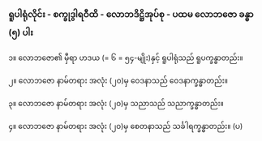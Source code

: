 ### ရူပါရုံလိုင်း - စက္ခုဒွါရဝီထိ - လောဘဒိဋ္ဌိအုပ်စု - ပထမ လောဘဇော ခန္ဓာ (၅) ပါး

၁။ လောဘဇော၏ မှီရာ ဟဒယ (= ၆ = ၅၄-မျိုး)နှင့် ရူပါရုံသည် ရူပက္ခန္ဓာတည်း။

၂။ လောဘဇော နာမ်တရား အလုံး (၂၀)မှ ဝေဒနာသည် ဝေဒနာက္ခန္ဓာတည်း။

၃။ လောဘဇော နာမ်တရား အလုံး (၂၀)မှ သညာသည် သညာက္ခန္ဓာတည်း။

၄။ လောဘဇော နာမ်တရား အလုံး (၂၀)မှ စေတနာသည် သင်္ခါရက္ခန္ဓာတည်း။ (ပ)
